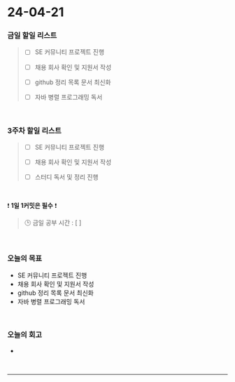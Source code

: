 # 24-04-21
### 금일 할일 리스트
> - [ ]  SE 커뮤니티 프로젝트 진행
>
> - [ ]  채용 회사 확인 및 지원서 작성
>
> - [ ]  github 정리 목록 문서 최신화
>
> - [ ]  자바 병렬 프로그래밍 독서

<br/>

### 3주차 할일 리스트  
> - [ ]  SE 커뮤니티 프로젝트 진행
>
> - [ ]  채용 회사 확인 및 지원서 작성
>
> - [ ]  스터디 독서 및 정리 진행

<br/>

❗ **1일 1커밋은 필수** ❗
> 🕒 금일 공부 시간 : [  ]

<br/>

### 오늘의 목표
- SE 커뮤니티 프로젝트 진행
- 채용 회사 확인 및 지원서 작성
- github 정리 목록 문서 최신화
- 자바 병렬 프로그래밍 독서

<br>

### 오늘의 회고
- 


<br/>

------------  
